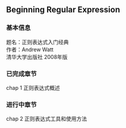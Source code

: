 ## Beginning Regular Expression   
### 基本信息   
题名：正则表达式入门经典    
作者：Andrew Watt   
清华大学出版社 2008年版    

### 已完成章节    
chap 1 正则表达式概述         

### 进行中章节     
chap 2 正则表达式工具和使用方法    
